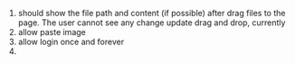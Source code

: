 1. should show the file path and content (if possible) after drag files to the page. The user cannot see any change update drag and drop, currently
2. allow paste image
3. allow login once and forever
4. 